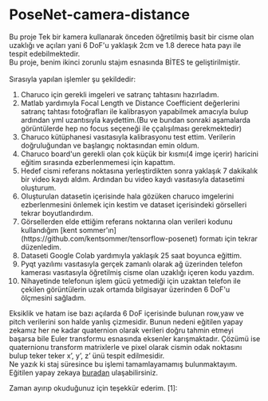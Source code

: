 # PoseNet-camera-distance
Bu proje Tek bir kamera kullanarak önceden öğretilmiş basit bir cisme olan uzaklığı ve açıları yani 6 DoF'u yaklaşık 2cm ve 1.8 derece hata payı ile tespit edebilmektedir.
<br>Bu proje, benim ikinci zorunlu stajım esnasında BİTES te geliştirilmiştir.
<br><br>Sırasıyla yapılan işlemler şu şekildedir:
<ol>
<li>Charuco için gerekli imgeleri ve satranç tahtasını hazırladım. 
<li>Matlab yardımıyla Focal Length ve Distance Coefficient değerlerini satranç tahtası fotoğrafları ile kalibrasyon yapabilmek amacıyla bulup ardından yml uzantısıyla kaydettim.(Bu ve bundan sonraki aşamalarda görüntülerde hep no focus seçeneği ile ççalışılması gerekmektedir)</li>
<li>Charuco kütüphanesi vasıtasıyla kalibrasyonu test ettim. Verilerin doğruluğundan ve başlangıç noktasından emin oldum.</li>
<li>Charuco board'un gerekli olan çok küçük bir kısmı(4 imge içerir) haricini eğitim sırasında ezberlenmemesi için kapattım.</li>
<li>Hedef cismi referans noktasına yerleştirdikten sonra yaklaşık 7 dakikalık bir video kaydı aldım. Ardından bu video kaydı vasıtasıyla datasetimi oluşturum.</li>
<li>Oluşturulan datasetin içerisinde hala gözüken charuco imgelerini ezberlenmesini önlemek için kestim ve dataset içerisindeki görselleri tekrar boyutlandırdım.</li>
<li>Görsellerden elde ettiğim referans noktarına olan verileri kodunu kullandığım [kent sommer'ın](https://github.com/kentsommer/tensorflow-posenet) formatı için tekrar düzenledim.</li>
<li>Dataseti Google Colab yardımıyla yaklaşık 25 saat boyunca eğittim.</li>
<li>Pyqt yazılımı vasıtasıyla gerçek zamanlı olarak ağ üzerinden telefon kamerası vasıtasıyla öğretilmiş cisme olan uzaklığı içeren kodu yazdım. </li>
<li>Nihayetinde telefonun işlem gücü yetmediği için uzaktan telefon ile çekilen görüntülerin uzak ortamda bilgisayar üzerinden 6 DoF'u ölçmesini sağladım.</li>
</ol>


Eksiklik ve hatam ise bazı açılarda 6 DoF içerisinde bulunan row,yaw ve pitch verilerini son halde yanlış çizmesidir. Bunun nedeni eğitilen yapay zekamız her ne kadar quaternion olarak verileri doğru tahmin etmeyi başarsa bile Euler transformu esnasında eksenler karışmaktadır. Çözümü ise quaternionu transform matrixlerle ve pixel olarak cismin odak noktasını bulup teker teker x’, y’, z’ ünü tespit edilmesidir. 
<br>Ne yazık ki staj süresince bu işlemi tamamlayamamış bulunmaktayım.<br>Eğitilen yapay zekaya [buradan](https://drive.google.com/file/d/1bt_60D2nt0K0FhN5xAHjJwiow6XCpRcU/view?usp=sharing) ulaşabilirsiniz.

Zaman ayırıp okuduğunuz için teşekkür ederim.
[1]: 

